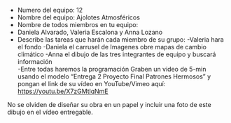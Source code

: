 - Numero del equipo: 12
- Nombre del equipo: Ajolotes Atmosféricos
- Nombre de todos miembros en tu equipo:
- Daniela Alvarado, Valeria Escalona y Anna Lozano
- Describe las tareas que harán cada miembro de su grupo:
-Valeria hara el fondo
-Daniela el carrusel de Imagenes obre mapas de cambio climático
-Anna el dibujo de las tres integrantes de equipo  y buscará información  
-Entre todas haremos la programación
Graben un video de 5-min usando el modelo “Entrega 2 Proyecto Final Patrones Hermosos” y pongan el link de su vídeo en YouTube/Vimeo aquí:
https://youtu.be/X7zGMtlqNmE

No se olviden de diseñar su obra en un papel y incluir una foto de este dibujo en el vídeo entregable.
